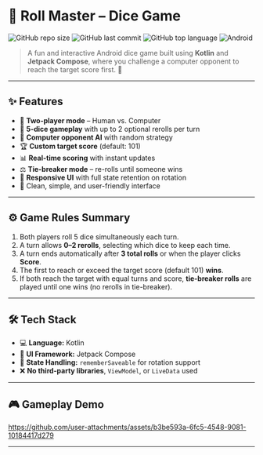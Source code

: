 # 🎲 Roll Master – Dice Game

![GitHub repo size](https://img.shields.io/github/repo-size/PasinduRavisara/Roll-Master_DiceGame?color=blue&style=flat-square)
![GitHub last commit](https://img.shields.io/github/last-commit/PasinduRavisara/Roll-Master_DiceGame?color=green&style=flat-square)
![GitHub top language](https://img.shields.io/github/languages/top/PasinduRavisara/Roll-Master_DiceGame?logo=kotlin)
![Android](https://img.shields.io/badge/Android-Compose-green?logo=android)

> A fun and interactive Android dice game built using **Kotlin** and **Jetpack Compose**, where you challenge a computer opponent to reach the target score first. 🎯

---

## ✨ Features

- 🎲 **Two-player mode** – Human vs. Computer
- 🔄 **5-dice gameplay** with up to 2 optional rerolls per turn  
- 🤖 **Computer opponent AI** with random strategy 
- 🏆 **Custom target score** (default: 101)
- 📊 **Real-time scoring** with instant updates  
- ⚖️ **Tie-breaker mode** – re-rolls until someone wins  
- 📱 **Responsive UI** with full state retention on rotation  
- 🎨 Clean, simple, and user-friendly interface 

---

## ⚙️ Game Rules Summary

1. Both players roll 5 dice simultaneously each turn.  
2. A turn allows **0–2 rerolls**, selecting which dice to keep each time.  
3. A turn ends automatically after **3 total rolls** or when the player clicks **Score**.  
4. The first to reach or exceed the target score (default 101) **wins**.  
5. If both reach the target with equal turns and score, **tie-breaker rolls** are played until one wins (no rerolls in tie-breaker).  

---

## 🛠️ Tech Stack

- 💻 **Language:** Kotlin  
- 🎨 **UI Framework:** Jetpack Compose  
- 🔄 **State Handling:** `rememberSaveable` for rotation support  
- ❌ **No third-party libraries**, `ViewModel`, or `LiveData` used  

---
## 🎮 Gameplay Demo

https://github.com/user-attachments/assets/b3be593a-6fc5-4548-9081-10184417d279


---


